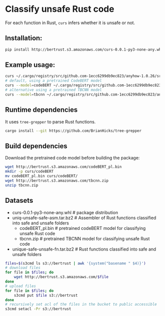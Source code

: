 # Classify unsafe Rust code

For each function in Rust, ```curs``` infers whether it is unsafe or not.

## Installation:

```bash
pip install http://bertrust.s3.amazonaws.com/curs-0.0.1-py3-none-any.whl
```

## Example usage:

```bash
curs ~/.cargo/registry/src/github.com-1ecc6299db9ec823/anyhow-1.0.26/src/error.rs
# default, using a pretrained CodeBERT model
curs --model=codeBERT ~/.cargo/registry/src/github.com-1ecc6299db9ec823/anyhow-1.0.26/src/error.rs
# alternative using a pretrained TBCNN model
curs --model=tbcnn ~/.cargo/registry/src/github.com-1ecc6299db9ec823/anyhow-1.0.26/src/error.rs
```

## Runtime dependencies

It uses `tree-grepper` to parse Rust functions.
```bash
cargo install --git https://github.com/BrianHicks/tree-grepper
```

## Build dependencies

Download the pretrained code model before building the package:
```bash
wget http://bertrust.s3.amazonaws.com/codeBERT_pl.bin
mkdir -p curs/codeBERT
mv codeBERT_pl.bin curs/codeBERT/
wget http://bertrust.s3.amazonaws.com/tbcnn.zip
unzip tbcnn.zip
```

## Datasets
* curs-0.0.1-py3-none-any.whl   # package distribution
* uniq-unsafe-safe-asm.tar.bz2  # Assembler of Rust functions classified into safe and unsafe folders
  - codeBERT_pl.bin             # pretrained codeBERT model for classifying unsafe Rust code
  - tbcnn.zip                   # pretrained TBCNN model for classifying unsafe Rust code
* unique-safe-unsafe-fn.tar.bz2 # Rust functions classified into safe and unsafe folders

```bash
files=$(s3cmd ls s3://bertrust | awk '{system("basename " $4)}')
# download files
for file in $files; do
	wget http://bertrust.s3.amazonaws.com/$file
done
# upload files
for file in $files; do
	s3cmd put $file s3://bertrust
done
# recursively set acl of the files in the bucket to public accessible
s3cmd setacl -Pr s3://bertrust
```
